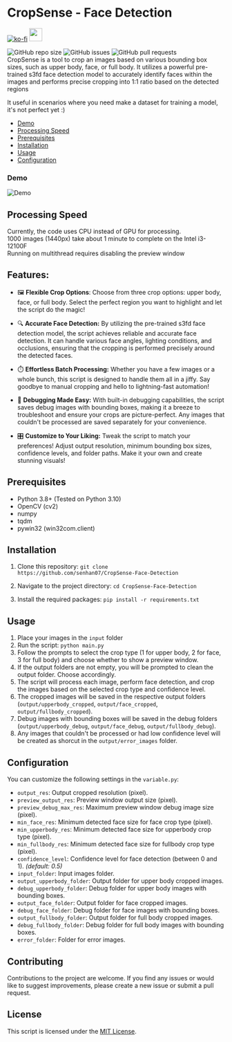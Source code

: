 # CropSense - Face Detection
[![ko-fi](https://ko-fi.com/img/githubbutton_sm.svg)](https://ko-fi.com/F1F2K9CHH)
<a href="https://www.buymeacoffee.com/_ramen_"><img src="https://img.buymeacoffee.com/button-api/?text=Buy me a coffee&emoji=&slug=_ramen_&button_colour=FFDD00&font_colour=000000&font_family=Cookie&outline_colour=000000&coffee_colour=ffffff" height="30px"/></a>

![GitHub repo size](https://img.shields.io/github/repo-size/senhan07/CropSense-Face-Detection?label=SIZE&style=flat-square)
![GitHub issues](https://img.shields.io/github/issues/senhan07/CropSense-Face-Detection?color=red&label=Issues&style=flat-square)
![GitHub pull requests](https://img.shields.io/github/issues-pr/senhan07/CropSense-Face-Detection?label=Pull%20Requests&style=flat-square)
<br>
CropSense is a tool to crop an images based on various bounding box sizes, such as upper body, face, or full body. It utilizes a powerful pre-trained s3fd face detection model to accurately identify faces within the images and performs precise cropping into 1:1 ratio based on the detected regions

It  useful in scenarios where you need make a dataset for training a model, it's not perfect yet :)

- [Demo](#demo)
- [Processing Speed](#processing-speed)
- [Prerequisites](#prerequisites)
- [Installation](#installation)
- [Usage](#usage)
- [Configuration](#configuration)

### Demo
![Demo](demo.gif "Demo")

## Processing Speed
Currently, the code uses CPU instead of GPU for processing.<br>
1000 images (1440px) take about 1 minute to complete on the Intel i3-12100F 
<br>Running on multithread requires disabling the preview window

## Features:
- 🖼️ **Flexible Crop Options**: Choose from three crop options: upper body, face, or full body. Select the perfect region you want to highlight and let the script do the magic!

- 🔍 **Accurate Face Detection:** By utilizing the pre-trained s3fd face detection model, the script achieves reliable and accurate face detection. It can handle various face angles, lighting conditions, and occlusions, ensuring that the cropping is performed precisely around the detected faces.

- ⏱️ **Effortless Batch Processing:** Whether you have a few images or a whole bunch, this script is designed to handle them all in a jiffy. Say goodbye to manual cropping and hello to lightning-fast automation!

- 🐞 **Debugging Made Easy:** With built-in debugging capabilities, the script saves debug images with bounding boxes, making it a breeze to troubleshoot and ensure your crops are picture-perfect. Any images that couldn't be processed are saved separately for your convenience.

- 🎛️ **Customize to Your Liking:** Tweak the script to match your preferences! Adjust output resolution, minimum bounding box sizes, confidence levels, and folder paths. Make it your own and create stunning visuals!

## Prerequisites

- Python 3.8+ (Tested on Python 3.10)
- OpenCV (cv2)
- numpy
- tqdm
- pywin32 (win32com.client)

## Installation

1. Clone this repository:
`git clone https://github.com/senhan07/CropSense-Face-Detection`

2. Navigate to the project directory:
`cd CropSense-Face-Detection`

3. Install the required packages:
`pip install -r requirements.txt`

## Usage

1. Place your images in the `input` folder
2. Run the script: `python main.py`
3. Follow the prompts to select the crop type (1 for upper body, 2 for face, 3 for full body) and choose whether to show a preview window.
4. If the output folders are not empty, you will be prompted to clean the output folder. Choose accordingly.
5. The script will process each image, perform face detection, and crop the images based on the selected crop type and confidence level.
6. The cropped images will be saved in the respective output folders (`output/upperbody_cropped`, `output/face_cropped`, `output/fullbody_cropped`).
7. Debug images with bounding boxes will be saved in the debug folders (`output/upperbody_debug`, `output/face_debug`, `output/fullbody_debug`).
8. Any images that couldn't be processed or had low confidence level will be created as shorcut in the `output/error_images` folder.

## Configuration

You can customize the following settings in the `variable.py`:

- `output_res`: Output cropped resolution (pixel).
- `preview_output_res`: Preview window output size (pixel).
- `preview_debug_max_res`: Maximum preview window debug image size (pixel).
- `min_face_res`: Minimum detected face size for face crop type (pixel).
- `min_upperbody_res`: Minimum detected face size for upperbody crop type (pixel).
- `min_fullbody_res`: Minimum detected face size for fullbody crop type (pixel).
- `confidence_level`: Confidence level for face detection (between 0 and 1). *(default: 0.5)*
- `input_folder`: Input images folder.
- `output_upperbody_folder`: Output folder for upper body cropped images.
- `debug_upperbody_folder`: Debug folder for upper body images with bounding boxes.
- `output_face_folder`: Output folder for face cropped images.
- `debug_face_folder`: Debug folder for face images with bounding boxes.
- `output_fullbody_folder`: Output folder for full body cropped images.
- `debug_fullbody_folder`: Debug folder for full body images with bounding boxes.
- `error_folder`: Folder for error images.

## Contributing
Contributions to the project are welcome. If you find any issues or would like to suggest improvements, please create a new issue or submit a pull request.

## License

This script is licensed under the [MIT License](LICENSE).
